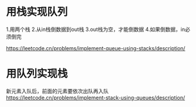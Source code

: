 # 用栈实现队列

1.用两个栈
2.从in栈倒数据到out栈
3.out栈为空，才能倒数据
4.如果倒数据，in必须倒完

https://leetcode.cn/problems/implement-queue-using-stacks/description/

# 用队列实现栈

新元素入队后，前面的元素要依次出队再入队
https://leetcode.cn/problems/implement-stack-using-queues/description/

